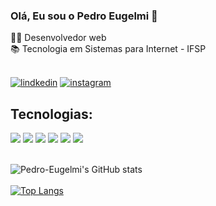 ### Olá, Eu sou o Pedro Eugelmi 👋
👨‍💻 Desenvolvedor web <br>
📚 Tecnologia em Sistemas para Internet - IFSP <br>
<br>


[![lindkedin](https://img.shields.io/badge/LinkedIn-0077B5?style=for-the-badge&logo=linkedin&logoColor=white)](https://www.linkedin.com/in/pedro-eugelmi-3124a323a/)
[![instagram](https://img.shields.io/badge/Instagram-E4405F?style=for-the-badge&logo=instagram&logoColor=white)](https://www.instagram.com/pedroeugelmi/)
<br>

 ## Tecnologias:


<div>
   <img src="https://img.shields.io/badge/HTML5-E34F26?style=for-the-badge&logo=html5&logoColor=white"/>
  <img src="https://img.shields.io/badge/CSS3-1572B6?style=for-the-badge&logo=css3&logoColor=white"/>
  <img src="https://img.shields.io/badge/JavaScript-323330?style=for-the-badge&logo=javascript&logoColor=F7DF1E">
  <img src="https://img.shields.io/badge/Php-20232A?style=for-the-badge&logo=react&logoColor=61DAFB](https://img.shields.io/badge/Php-20232A?style=for-the-badge&logo=php&logoColor=474A8A">
  <img src="https://img.shields.io/badge/TypeScript-007ACC?style=for-the-badge&logo=typescript&logoColor=white">
  <img src="https://img.shields.io/badge/React-20232A?style=for-the-badge&logo=react&logoColor=61DAFB">  
</div>
<br>


![Pedro-Eugelmi's GitHub stats](https://github-readme-stats.vercel.app/api?username=Pedro-Eugelmi&show_icons=true&theme=dracula) <br><br>
[![Top Langs](https://github-readme-stats.vercel.app/api/top-langs/?username=Pedro-Eugelmi&layout=pie&theme=dracula)](https://github.com/anuraghazra/github-readme-stats)

